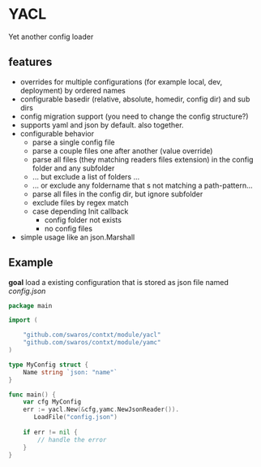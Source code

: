 # YACL

Yet another config loader

## features

- overrides for multiple configurations (for example local, dev, deployment) by ordered names
- configurable basedir (relative, absolute, homedir, config dir) and sub dirs
- config migration support (you need to change the config structure?)
- supports yaml and json by default. also together.
- configurable behavior
  - parse a single config file
  - parse a couple files one after another (value override)
  - parse all files (they matching readers files extension) in the config folder and any subfolder
  - ... but exclude a list of folders ...
  - ... or exclude any foldername that s not matching a path-pattern...
  - parse all files in the config dir, but ignore subfolder
  - exclude files by regex match
  - case depending Init callback
    - config folder not exists
    - no config files
- simple usage like an json.Marshall

## Example

**goal** load a existing configuration that is stored as json file named _config.json_

```go
package main

import (

    "github.com/swaros/contxt/module/yacl"
    "github.com/swaros/contxt/module/yamc"
)

type MyConfig struct {
    Name string `json: "name"`
}

func main() {
    var cfg MyConfig
    err := yacl.New(&cfg,yamc.NewJsonReader()).
       LoadFile("config.json")
    
    if err != nil {
        // handle the error
    }
}
```
